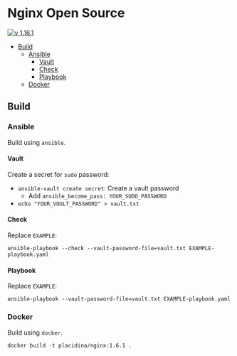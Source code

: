 # Nginx Open Source

[![v 1.16.1](https://img.shields.io/badge/v-1.16.1-green.svg)](http://nginx.org/en/CHANGES-1.16)

* [Build](#build)
  * [Ansible](#ansible)
    * [Vault](#vault)
    * [Check](#check)
    * [Playbook](#playbook)
  * [Docker](#docker)

## Build

### Ansible

Build using `ansible`.

#### Vault

Create a secret for `sudo` password:

* `ansible-vault create secret`: Create a vault password
  * Add `ansible_become_pass: YOUR_SUDO_PASSWORD`
* `echo "YOUR_VOULT_PASSWORD" > vault.txt`

#### Check

Replace `EXAMPLE`:

`ansible-playbook --check --vault-password-file=vault.txt EXAMPLE-playbook.yaml`

#### Playbook

Replace `EXAMPLE`:

`ansible-playbook --vault-password-file=vault.txt EXAMPLE-playbook.yaml`

### Docker

Build using `docker`.

`docker build -t placidina/nginx:1.6.1 .`
